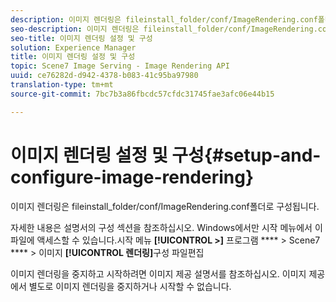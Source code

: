 ```yaml
---
description: 이미지 렌더링은 fileinstall_folder/conf/ImageRendering.conf폴더로 구성됩니다.
seo-description: 이미지 렌더링은 fileinstall_folder/conf/ImageRendering.conf폴더로 구성됩니다.
seo-title: 이미지 렌더링 설정 및 구성
solution: Experience Manager
title: 이미지 렌더링 설정 및 구성
topic: Scene7 Image Serving - Image Rendering API
uuid: ce76282d-d942-4378-b083-41c95ba97980
translation-type: tm+mt
source-git-commit: 7bc7b3a86fbcdc57cfdc31745fae3afc06e44b15

---
```



# 이미지 렌더링 설정 및 구성{#setup-and-configure-image-rendering}

이미지 렌더링은 fileinstall_folder/conf/ImageRendering.conf폴더로 구성됩니다.

자세한 내용은 설명서의 구성 섹션을 참조하십시오. Windows에서만 시작 메뉴에서 이 파일에 액세스할 수 있습니다.시작 메뉴 **[!UICONTROL >]** 프로그램 **** > Scene7 **** > 이미지 **[!UICONTROL 렌더링]**&#x200B;구성 파일편집

이미지 렌더링을 중지하고 시작하려면 이미지 제공 설명서를 참조하십시오. 이미지 제공에서 별도로 이미지 렌더링을 중지하거나 시작할 수 없습니다.
